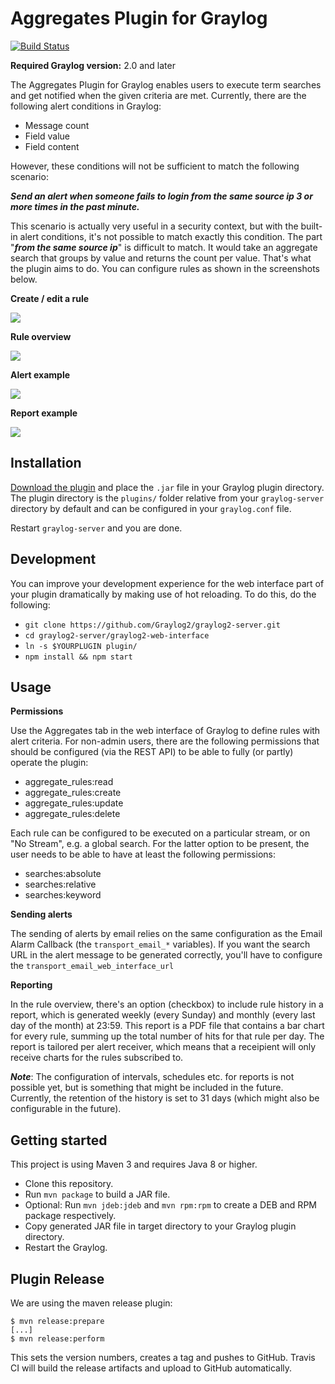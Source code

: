 # Aggregates Plugin for Graylog

[![Build Status](https://travis-ci.org/cvtienhoven/graylog-plugin-aggregates.svg?branch=master)](https://travis-ci.org/cvtienhoven/graylog-plugin-aggregates)

**Required Graylog version:** 2.0 and later

The Aggregates Plugin for Graylog enables users to execute term searches and get notified when the given criteria are met. Currently, there are the following alert conditions in Graylog:

* Message count
* Field value
* Field content

However, these conditions will not be sufficient to match the following scenario:

**_Send an alert when someone fails to login from the same source ip 3 or more times in the past minute._**

This scenario is actually very useful in a security context, but with the built-in alert conditions, it's not possible to match exactly this condition. The part "**_from the same source ip_**" is difficult to match. It would take an aggregate search that groups by value and returns the count per value. That's what the plugin aims to do. You can configure rules as shown in the screenshots below.

**Create / edit a rule**

![](https://github.com/cvtienhoven/graylog-plugin-aggregates/blob/master/images/edit_rule.png)


**Rule overview**

![](https://github.com/cvtienhoven/graylog-plugin-aggregates/blob/master/images/list.png)


**Alert example**

![](https://github.com/cvtienhoven/graylog-plugin-aggregates/blob/master/images/aggregates_alert.png)

**Report example**

![](https://github.com/cvtienhoven/graylog-plugin-aggregates/blob/master/images/report.png)

Installation
------------

[Download the plugin](https://github.com/cvtienhoven/graylog-plugin-aggregates/releases)
and place the `.jar` file in your Graylog plugin directory. The plugin directory
is the `plugins/` folder relative from your `graylog-server` directory by default
and can be configured in your `graylog.conf` file.

Restart `graylog-server` and you are done.

Development
-----------

You can improve your development experience for the web interface part of your plugin
dramatically by making use of hot reloading. To do this, do the following:

* `git clone https://github.com/Graylog2/graylog2-server.git`
* `cd graylog2-server/graylog2-web-interface`
* `ln -s $YOURPLUGIN plugin/`
* `npm install && npm start`

Usage
-----

**Permissions**

Use the Aggregates tab in the web interface of Graylog to define rules with alert criteria. For non-admin users, there are the following permissions that should be configured (via the REST API) to be able to fully (or partly) operate the plugin:

* aggregate_rules:read
* aggregate_rules:create
* aggregate_rules:update
* aggregate_rules:delete

Each rule can be configured to be executed on a particular stream, or on "No Stream", e.g. a global search. For the latter option to be present, the user needs to be able to have at least the following permissions:

* searches:absolute
* searches:relative
* searches:keyword

**Sending alerts**

The sending of alerts by email relies on the same configuration as the Email Alarm Callback (the `transport_email_*` variables). If you want the search URL in the alert message to be generated correctly, you'll have to configure the `transport_email_web_interface_url`

**Reporting**

In the rule overview, there's an option (checkbox) to include rule history in a report, which is generated weekly (every Sunday) and monthly (every last day of the month) at 23:59. This report is a PDF file that contains a bar chart for every rule, summing up the total number of hits for that rule per day. The report is tailored per alert receiver, which means that a receipient will only receive charts for the rules subscribed to. 

**_Note_**: The configuration of intervals, schedules etc. for reports is not possible yet, but is something that might be included in the future. Currently, the retention of the history is set to 31 days (which might also be configurable in the future).

Getting started
---------------

This project is using Maven 3 and requires Java 8 or higher.

* Clone this repository.
* Run `mvn package` to build a JAR file.
* Optional: Run `mvn jdeb:jdeb` and `mvn rpm:rpm` to create a DEB and RPM package respectively.
* Copy generated JAR file in target directory to your Graylog plugin directory.
* Restart the Graylog.

Plugin Release
--------------

We are using the maven release plugin:

```
$ mvn release:prepare
[...]
$ mvn release:perform
```

This sets the version numbers, creates a tag and pushes to GitHub. Travis CI will build the release artifacts and upload to GitHub automatically.
